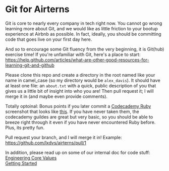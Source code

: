 Git for Airterns
========

Git is core to nearly every company in tech right now. You cannot go wrong learning more about Git, and we would like as little friction to your bootup experience at Airbnb as possible. In fact, ideally, you should be committing code that goes live on your first day here.

And so to encourage some Git fluency from the very beginning, it is Git(hub) exercise time! If you're unfamiliar with Git, here's a place to start: https://help.github.com/articles/what-are-other-good-resources-for-learning-git-and-github

Please clone this repo and create a directory in the root named like your name in camel_case (so my directory would be `alex_davis`). It should have at least one file: an `about.txt` with a quick, public description of you that gives us a little bit of insight into who you are! Then pull request it; I will merge it in (and maybe even provide comments).

Totally optoinal: Bonus points if you later commit a [Codecademy Ruby](http://www.codecademy.com/tracks/ruby) screenshot that looks like [this](http://screencast.com/t/tLl1V2ClW). If you have never taken them, the codecademy guildes are great but very basic, so you should be able to breeze right through it even if you have never encountered Ruby before. Plus, its pretty fun.

Pull request your branch, and I will merge it in! Example: https://github.com/lxdvs/airterns/pull/1

In addition, please read up on some of our internal doc for code stuff:  
[Engineering Core Values](https://hackpad.com/Airbnb-Engineering-Core-Values-mbWJRVkDXs3)  
[Getting Started](https://hackpad.com/Getting-Started-5KAcG42ufKn)
